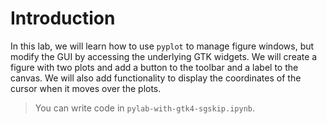 # Introduction

In this lab, we will learn how to use `pyplot` to manage figure windows, but modify the GUI by accessing the underlying GTK widgets. We will create a figure with two plots and add a button to the toolbar and a label to the canvas. We will also add functionality to display the coordinates of the cursor when it moves over the plots.

> You can write code in `pylab-with-gtk4-sgskip.ipynb`.
